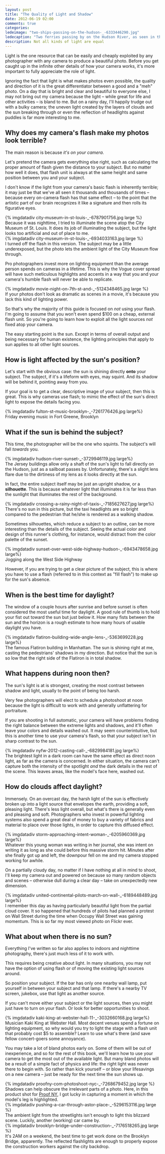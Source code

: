 ```yaml
---
layout: post
title: "The Quality of Light and Shadow"
date: 2012-06-19 02:00
comments: true
categories: 
ledeimage: "two-ships-passing-on-the-hudson-_-6333446290.jpg"
ledecaption: "Two ferries passing by on the Hudson River, as seen in the evening from Battery Park."
description: Not all kinds of light are equal
---
```


Light is the one resource that can be easily and cheaply exploited by any photographer with any camera to produce a beautiful photo. Before you get caught up in the infinite other details of how your camera works, it's more important to fully appreciate the role of light.

<!--more-->

Ignoring the fact that light is what makes photos even possible, the quality and direction of it is the great differentiator between a good and a "meh" photo. On a day that is bright and clear and beautiful to everyone else, I may not bring out my camera because the light &ndash; while great for life and other activities &ndash; is bland to me. But on a rainy day, I'll happily trudge out with a bulky camera; the uneven light created by the layers of clouds and the sun breaking through or even the reflection of headlights against puddles is far more interesting to me.


## Why does my camera's flash make my photos look terrible?
The main reason is because *it's on your camera*.

Let's pretend the camera gets everything else right, such as calculating the proper amount of flash given the distance to your subject. But no matter how well it does, that flash unit is always at the same height and same position between you and your subject.

I don't know if the light from your camera's basic flash is inherently terrible; it may just be that we've all seen it thousands and thousands of times &ndash; because every on-camera flash has that same effect &ndash; to the point that the artistic part of our brain recognizes it like a signature and then rolls its figurative eyes.


<div class="imgwrap feature wide">
	{% imgdatadiv city-museum-in-st-louis-_-6787901756.jpg large %}
	<div class="caption">
Because it was nighttime, I tried to illuminate the scene atop the City Museum of St. Louis. It does its job of illuminating the subject, but the light looks too artificial and out of place to me. </div>
</div>

<div class="imgwrap feature wide">
	{% imgdatadiv city-museum-in-st-louis-_-6934033163.jpg large %}
	<div class="caption">
I turned off the flash in this version. The subject may be a little underexposed, but the photo lets the ambient light of the City Museum flow through. </div>
</div>




Pro photographers invest more on lighting equipment than the average person spends on cameras in a lifetime. This is why the Vogue cover spread will have such meticulous highlights and accents in a way that you and your camera's humble flash will never be able to replicate.



<div class="imgwrap feature wide">
	{% imgdatadiv movie-night-on-7th-st-and-_-5124348465.jpg large %}
	<div class="caption">
If your photos don't look as dramatic as scenes in a movie, it's because you lack this kind of lighting power.	</div>
</div>

So that's why the majority of this guide is focused on *not* using your flash. I'm going to assume that you won't even spend $100 on a cheap, external flash unit. So you're going to learn how to exploit all the light sources *not* fixed atop your camera.



The easy starting point is the sun. Except in terms of overall output and being necessary for human existence, the lighting principles that apply to sun applies to all other light sources. 


## How is light affected by the sun's position?
Let's start with the obvious case: the sun is shining directly **onto** your subject. The subject, if it's a lifeform with eyes, may squint. And its shadow will be behind it, pointing away from you.



If your goal is to get a clear, descriptive image of your subject, then this is great. This is why cameras use flash; to mimic the effect of the sun's direct light to expose the details facing you.




<div class="wide imgwrap feature">{% imgdatadiv fulton-st-music-brooklyn-_-7261776426.jpg large%}
<div class="caption">
   Friday evening music in Fort Greene, Brooklyn
</div>   
</div>


## What if the sun is behind the subject?
This time, the photographer will be the one who squints. The subject's will fall *towards* you.




<div class="wide imgwrap feature">{% imgdatadiv hudson-river-sunset-_-3729946119.jpg large%}
<div class="caption">
	The Jersey buildings allow only a shaft of the sun's light to fall directly on the Hudson, just as a sailboat passes by. Unfortunately, there's a slight lens flare due to the dirtiness of my lens as it looks directly at the sun.
</div>   
</div>


In fact, the entire subject itself may be just an upright shadow, or a **silhouette**.  This is because whatever light that illuminates it is far less than the sunlight that illuminates the rest of the background. 



<div class="wide imgwrap feature">{% imgdatadiv crossing-a-rainy-night-of-taxis-_-7185627627.jpg large%}
<div class="caption">
	There's no sun in this picture, but the taxi headlights are so bright compared to the pedestrian that he/she is rendered as a walking shadow.
</div>   
</div>


Sometimes silhouettes, which reduce a subject to an outline, can be more interesting than the details of the subject. Seeing the actual color and design of this runner's clothing, for instance, would distract from the color palette of the sunset.

<div class="wide imgwrap feature">{% imgdatadiv sunset-over-west-side-highway-hudson-_-6943478658.jpg large%}
<div class="caption">
Jogging along the West Side Highway</div>   
</div>







However, if you are trying to get a clear picture of the subject, this is where you have to use a flash (referred to in this context as "fill flash") to make up for the sun's absence.








## When is the best time for daylight?
The window of a couple hours after sunrise and before sunset is often considered the most useful time for daylight. A good rule of thumb is to hold your fist out toward the sun but just below it. How many fists between the sun and the horizon is a rough estimate to how many hours of usable daylight you have.


<div class="wide imgwrap feature">{% imgdatadiv flatiron-building-wide-angle-lens-_-5363699228.jpg large%}
<div class="caption">
   The famous Flatiron building in Manhattan. The sun is shining right at me, casting the pedestrians' shadows in my direction. But notice that the sun is so low that the right side of the Flatiron is in total shadow.
</div>   
</div>




## What happens during noon then?
The sun's light is at is strongest, creating the most contrast between shadow and light, usually to the point of being too harsh. 

Very few photographers will elect to schedule a photoshoot at noon because the light is difficult to work with and generally unflattering for portraiture. 

If you are shooting in full automatic, your camera will have problems finding the right balance between the extreme lights and shadows, and it'll often leave your colors and details washed out. It may seem counterintuitive, but this is another time to use your camera's flash, so that your subject isn't in sharp contrast to the sun.

<div class="wide imgwrap feature">{% imgdatadiv nyfw-2012-casting-call-_-6829984181.jpg large%}
<div class="caption">
	The brightest light in a dark room can have the same effect as direct noon light, as far as the camera is concerned. In either situation, the camera can't capture both the intensity of the spotlight <em>and</em> the dark details in the rest of the scene. This leaves areas, like the model's face here, washed out.
</div>   
</div>



## How do clouds affect daylight?
Immensely. On an overcast day, the harsh light of the sun is effectively broken up into a light source that envelopes the earth, providing a soft, pleasing light. There's less light overall, but what's there is generally even and pleasing and soft. Photographers who invest in powerful lighting systems also spend a great deal of money to buy a variety of fabrics and material to place over those lights, in order to capture this diffused effect.




<div class="wide imgwrap feature">
	{% imgdatadiv storm-approaching-intent-woman-_-6205960369.jpg large%}
   
<div class="caption">
   Whatever this young woman was writing in her journal, she was intent on writing it as long as she could before this massive storm hit. Minutes after she finally got up and left, the downpour fell on me and my camera stopped working for awhile.
</div>   
</div>


On a partially cloudy day, no matter if I have nothing at all in mind to shoot, I'll keep my camera out and powered on because so many random objects and scenes &ndash; otherwise dull during a clear day &ndash; take on unexpectedly new dimension.



<div class="wide imgwrap feature">
	{% imgdatadiv united-continental-pilots-march-on-wall-_-6189448489.jpg large%}
   
<div class="caption">
   I remember this day as having particularly beautiful light from the partial cloud cover. It so happened that hundreds of pilots had planned a protest on Wall Street during the time when Occupy Wall Street was gaining momentum. This is so far my most viewed photo on Flickr ever.
</div>   
</div>




## What about when there is no sun?
Everything I've written so far also applies to indoors and nighttime photography, there's just much less of it to work with. 

This requires being creative about light. In many situations, you may not have the option of using flash or of moving the existing light sources around.

So position your subject. If the bar has only one nearby wall lamp, put yourself in between your subject and that lamp. If there's a nearby TV screen, jukebox, use that light as another source.

If you can't move either your subject or the light sources, then you might just have to turn on your flash. Or look for better opportunities to shoot. 



<div class="wide imgwrap feature">{% imgdatadiv kaki-king-at-webster-hall-11-_-3032660168.jpg large%}
   
<div class="caption">
   Musician Kaki King at Webster Hall. Most decent venues spend a fortune on lighting equipment, so why would you try to light the stage with a flash unit that probably cost $5 to assemble? Learn to use what's there (and save fellow concert-goers some annoyance).
</div>   
</div>




You may take a lot of bland photos early on. Some of them will be out of inexperience, and so for the rest of this book, we'll learn how to use your camera to get the most out of the available light. But many bland photos will be a result of a simple fact of physics and life: the right light was never there to begin with. So rather than kick yourself &ndash; or blow your lifesavings on a new camera &ndash; just be ready for the next time the sun shows up.




<div class="imgwrap feature wide">
	{% imgdatadiv proofny-com-photoshoot-nyc-_-7268679452.jpg large %}
	<div class="caption">
Shadows can help obscure the irrelevant parts of a photo. Here, in this product shot for <a href="http://proofny.com">Proof NY</a>, I got lucky in capturing a moment in which the model's leg is highlighted.</div>
</div>

<div class="imgwrap feature wide">
	{% imgdatadiv pushing-a-car-through-astor-place-_-5296153116.jpg large %}
	<div class="caption">The ambient light from the streetlights isn't enough to light this blizzard scene. Luckily, another (working) car came by.
</div>
</div>







<div class="imgwrap feature wide">
	{% imgdatadiv brooklyn-bridge-under-construction-_-7176518265.jpg large %}
	<div class="caption">
		It's 2AM on a weekend, the best time to get work done on the Brooklyn Bridge, apparently. The reflected flashlights are enough to properly expose the construction workers against the city backdrop.
	</div>
</div>












